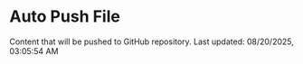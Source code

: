 # Auto Push File

Content that will be pushed to GitHub repository.
Last updated: 08/20/2025, 03:05:54 AM